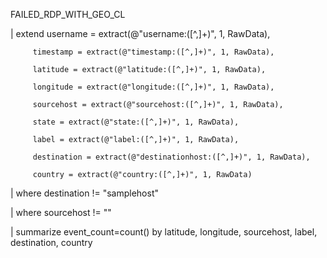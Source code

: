 FAILED_RDP_WITH_GEO_CL 

| extend username = extract(@"username:([^,]+)", 1, RawData),

         timestamp = extract(@"timestamp:([^,]+)", 1, RawData),

         latitude = extract(@"latitude:([^,]+)", 1, RawData),

         longitude = extract(@"longitude:([^,]+)", 1, RawData),

         sourcehost = extract(@"sourcehost:([^,]+)", 1, RawData),

         state = extract(@"state:([^,]+)", 1, RawData),

         label = extract(@"label:([^,]+)", 1, RawData),

         destination = extract(@"destinationhost:([^,]+)", 1, RawData),

         country = extract(@"country:([^,]+)", 1, RawData)

| where destination != "samplehost"

| where sourcehost != ""

| summarize event_count=count() by latitude, longitude, sourcehost, label, destination, country
